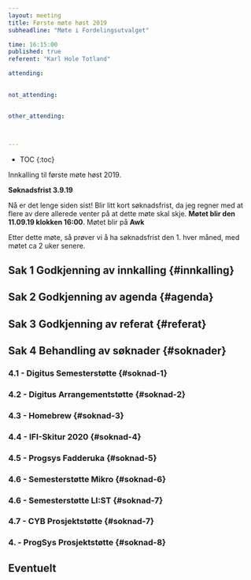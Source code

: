 ```yaml
---
layout: meeting
title: Første møte høst 2019
subheadline: "Møte i Fordelingsutvalget"

time: 16:15:00
published: true
referent: "Karl Hole Totland"

attending:
  

not_attending:


other_attending:



---
```


* TOC
{:toc}

Innkalling til første møte høst 2019.

**Søknadsfrist 3.9.19**

Nå er det lenge siden sist! Blir litt kort søknadsfrist, da jeg regner med at flere av dere allerede venter på at dette møte skal skje. **Møtet blir den 11.09.19 klokken 16:00**. Møtet blir på **Awk**

Etter dette møte, så prøver vi å ha søknadsfrist den 1. hver måned, med møtet ca 2 uker senere. 




## Sak 1 Godkjenning av innkalling {#innkalling}

## Sak 2 Godkjenning av agenda {#agenda}

## Sak 3 Godkjenning av referat {#referat}


## Sak 4 Behandling av søknader {#soknader}

### 4.1 - Digitus Semesterstøtte {#soknad-1}

### 4.2 - Digitus Arrangementstøtte {#soknad-2}

### 4.3 - Homebrew {#soknad-3}

### 4.4 - IFI-Skitur 2020 {#soknad-4}

### 4.5 - Progsys Fadderuka {#soknad-5}

### 4.6 - Semesterstøtte Mikro {#soknad-6}

### 4.6 - Semesterstøtte LI:ST {#soknad-7}

### 4.7 - CYB Prosjektstøtte {#soknad-7}

### 4. - ProgSys Prosjektstøtte {#soknad-8}

## Eventuelt
